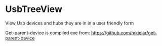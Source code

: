 UsbTreeView
===========

View Usb devices and hubs they are in in a user friendly form

Get-parent-device is compiled exe from:
https://github.com/mkielar/get-parent-device
